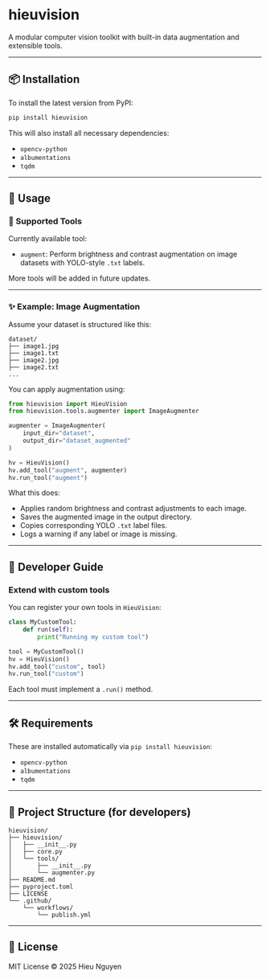 
# hieuvision

A modular computer vision toolkit with built-in data augmentation and extensible tools.

---

## 📦 Installation

To install the latest version from PyPI:

```bash
pip install hieuvision
```

This will also install all necessary dependencies:

- `opencv-python`
- `albumentations`
- `tqdm`

---

## 🚀 Usage

### 🧰 Supported Tools

Currently available tool:

- `augment`: Perform brightness and contrast augmentation on image datasets with YOLO-style `.txt` labels.

More tools will be added in future updates.

---

### ✨ Example: Image Augmentation

Assume your dataset is structured like this:

```
dataset/
├── image1.jpg
├── image1.txt
├── image2.jpg
├── image2.txt
...
```

You can apply augmentation using:

```python
from hieuvision import HieuVision
from hieuvision.tools.augmenter import ImageAugmenter

augmenter = ImageAugmenter(
    input_dir="dataset",
    output_dir="dataset_augmented"
)

hv = HieuVision()
hv.add_tool("augment", augmenter)
hv.run_tool("augment")
```

What this does:

- Applies random brightness and contrast adjustments to each image.
- Saves the augmented image in the output directory.
- Copies corresponding YOLO `.txt` label files.
- Logs a warning if any label or image is missing.

---

## 🔧 Developer Guide

### Extend with custom tools

You can register your own tools in `HieuVision`:

```python
class MyCustomTool:
    def run(self):
        print("Running my custom tool")

tool = MyCustomTool()
hv = HieuVision()
hv.add_tool("custom", tool)
hv.run_tool("custom")
```

Each tool must implement a `.run()` method.

---

## 🛠 Requirements

These are installed automatically via `pip install hieuvision`:

- `opencv-python`
- `albumentations`
- `tqdm`

---

## 📁 Project Structure (for developers)

```
hieuvision/
├── hieuvision/
│   ├── __init__.py
│   ├── core.py
│   └── tools/
│       ├── __init__.py
│       └── augmenter.py
├── README.md
├── pyproject.toml
├── LICENSE
└── .github/
    └── workflows/
        └── publish.yml
```

---

## 📝 License

MIT License © 2025 Hieu Nguyen

